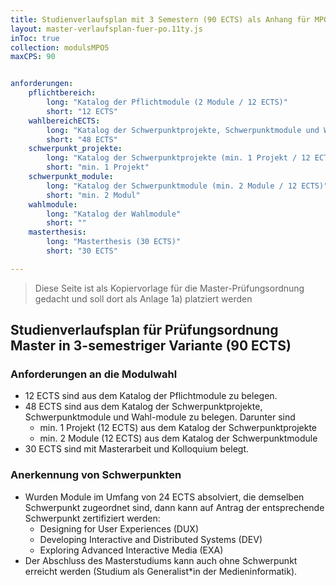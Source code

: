 ```yaml
---
title: Studienverlaufsplan mit 3 Semestern (90 ECTS) als Anhang für MPO5
layout: master-verlaufsplan-fuer-po.11ty.js
inToc: true
collection: modulsMPO5
maxCPS: 90


anforderungen:
    pflichtbereich:
        long: "Katalog der Pflichtmodule (2 Module / 12 ECTS)"
        short: "12 ECTS"
    wahlbereichECTS: 
        long: "Katalog der Schwerpunktprojekte, Schwerpunktmodule und Wahlmodule (48 ECTS)"
        short: "48 ECTS"
    schwerpunkt_projekte:
        long: "Katalog der Schwerpunktprojekte (min. 1 Projekt / 12 ECTS)"
        short: "min. 1 Projekt"
    schwerpunkt_module:
        long: "Katalog der Schwerpunktmodule (min. 2 Module / 12 ECTS)"
        short: "min. 2 Modul"
    wahlmodule:
        long: "Katalog der Wahlmodule"
        short: ""
    masterthesis:
        long: "Masterthesis (30 ECTS)"
        short: "30 ECTS"

---
```


> Diese Seite ist als Kopiervorlage für die Master-Prüfungsordnung gedacht und soll dort als Anlage 1a) platziert werden

## Studienverlaufsplan für Prüfungsordnung Master in 3-semestriger Variante (90 ECTS)

### Anforderungen an die Modulwahl
* 12 ECTS sind aus dem Katalog der Pflichtmodule zu belegen.
* 48 ECTS sind aus dem Katalog der Schwerpunktprojekte, Schwerpunktmodule und Wahl-module zu belegen. Darunter sind
    * min. 1 Projekt (12 ECTS) aus dem Katalog der Schwerpunktprojekte
    * min. 2 Module (12 ECTS) aus dem Katalog der Schwerpunktmodule
* 30 ECTS sind mit Masterarbeit und Kolloquium belegt.

### Anerkennung von Schwerpunkten
* Wurden Module im Umfang von 24 ECTS absolviert, die demselben Schwerpunkt zugeordnet sind, dann kann auf Antrag der entsprechende Schwerpunkt zertifiziert werden:
    * Designing for User Experiences (DUX)
    * Developing Interactive and Distributed Systems (DEV)
    * Exploring Advanced Interactive Media (EXA)
* Der Abschluss des Masterstudiums kann auch ohne Schwerpunkt erreicht werden (Studium als Generalist\*in der Medieninformatik).